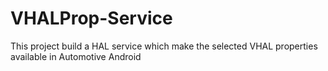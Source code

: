 # VHALProp-Service
This project build a HAL service which make the selected VHAL properties available in Automotive Android
